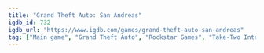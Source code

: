 ```yaml
---
title: "Grand Theft Auto: San Andreas"
igdb_id: 732
igdb_url: "https://www.igdb.com/games/grand-theft-auto-san-andreas"
tag: ["Main game", "Grand Theft Auto", "Rockstar Games", "Take-Two Interactive", "Rockstar North", "TransGaming Inc.", "Shooter", "Racing", "Adventure", "Single player", "Co-operative", "First person", "Third person", "Action", "Open world"]
---
```

